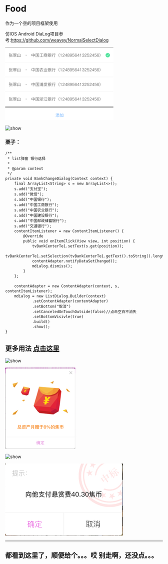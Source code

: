 # Food
作为一个空的项目框架使用


仿IOS Android DiaLog项目参考:https://github.com/weavey/NormalSelectDialog


![show](showUI/show1.png)</br>

![show](showUI/show2.png)</br>

### 栗子： 
    
    /**
     * list弹窗 银行选择
     *
     * @param context
     */
    private void BankChangeDialog(Context context) {
        final ArrayList<String> s = new ArrayList<>();
        s.add("支付宝");
        s.add("微信");
        s.add("中国银行");
        s.add("中国工商银行");
        s.add("中国农业银行");
        s.add("中国建设银行");
        s.add("中国邮政储蓄银行");
        s.add("交通银行");
        contentItemListener = new ContentItemListener() {
            @Override
            public void onItemClick(View view, int position) {
                tvBankCenterTe1.setText(s.get(position));
                tvBankCenterTe1.setSelection(tvBankCenterTe1.getText().toString().length());
                contentAdapter.notifyDataSetChanged();
                mdialog.dismiss();
            }
        };

        contentAdapter = new ContentAdapter(context, s, contentItemListener);
        mdialog = new ListDialog.Builder(context)
                .setContentAdapter(contentAdapter)
                .setBottom("取消")
                .setCanceledOnTouchOutside(false)//点击空白不消失
                .setBottomVisivle(true)
                .build()
                .show();
    }
    
## 更多用法 [点击这里](https://github.com/LJF-SH/Food/blob/master/torontofoods/app/src/main/java/com/shenni/torontofoods/utils/DialogMaterialUtils.java)



![show](showUI/show3.png)</br>

![show](showUI/show4.png)</br>

![show](showUI/show5.png)

![show](showUI/show6.png)

---
都看到这里了，顺便给个。。。哎 别走啊，还没点。。。
---